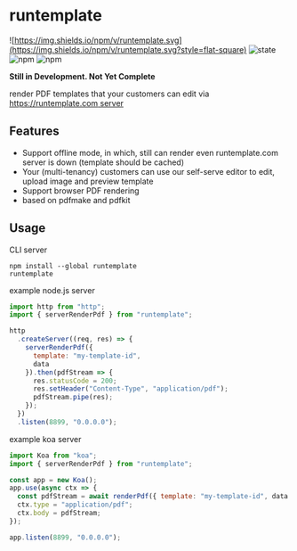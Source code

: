 # runtemplate

![https://img.shields.io/npm/v/runtemplate.svg](https://img.shields.io/npm/v/runtemplate.svg?style=flat-square)
![state](https://img.shields.io/badge/state-alpha-green.svg?style=flat-square)
![npm](https://img.shields.io/npm/dt/runtemplate.svg?maxAge=2592000&style=flat-square)
![npm](https://img.shields.io/npm/l/runtemplate.svg?style=flat-square)

**Still in Development. Not Yet Complete**

render PDF templates that your customers can edit via [https://runtemplate.com server](https://runtemplate.com)

## Features

- Support offline mode, in which, still can render even runtemplate.com server is down (template should be cached)
- Your (multi-tenancy) customers can use our self-serve editor to edit, upload image and preview template
- Support browser PDF rendering
- based on pdfmake and pdfkit

## Usage

CLI server

```
npm install --global runtemplate
runtemplate
```

example node.js server

```js
import http from "http";
import { serverRenderPdf } from "runtemplate";

http
  .createServer((req, res) => {
    serverRenderPdf({
      template: "my-template-id",
      data
    }).then(pdfStream => {
      res.statusCode = 200;
      res.setHeader("Content-Type", "application/pdf");
      pdfStream.pipe(res);
    });
  })
  .listen(8899, "0.0.0.0");
```

example koa server

```js
import Koa from "koa";
import { serverRenderPdf } from "runtemplate";

const app = new Koa();
app.use(async ctx => {
  const pdfStream = await renderPdf({ template: "my-template-id", data });
  ctx.type = "application/pdf";
  ctx.body = pdfStream;
});

app.listen(8899, "0.0.0.0");
```
